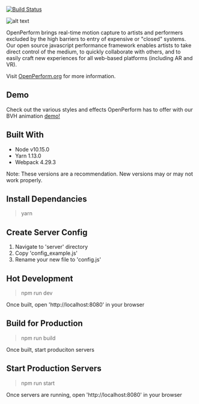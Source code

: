 [![Build Status](https://travis-ci.org/kinetecharts/openPerform.svg)](https://travis-ci.org/kinetecharts/openPerform)

![alt text](https://github.com/kinetecharts/openPerform/raw/master/src/static/images/preview.gif "OpenPerform Preview")

OpenPerform brings real-time motion capture to artists and performers excluded by the high barriers to entry of expensive or "closed" systems. Our open source javascript performance framework enables artists to take direct control of the medium, to quickly collaborate with others, and to easily craft new experiences for all web-based platforms (including AR and VR).

Visit [OpenPerform.org](https://www.openperform.org) for more information.

Demo
------------
Check out the various styles and effects OpenPerform has to offer with our BVH animation [demo!](https://kinetecharts.github.io/openPerform/)

Built With
------------
* Node v10.15.0
* Yarn 1.13.0
* Webpack 4.29.3

Note: These versions are a recommendation. New versions may or may not work properly.

Install Dependancies
------------

> yarn

Create Server Config
------------
1. Navigate to 'server' directory
2. Copy 'config_example.js'
3. Rename your new file to 'config.js'

Hot Development
------------

> npm run dev

Once built, open 'http://localhost:8080' in your browser

Build for Production
------------

> npm run build

Once built, start produciton servers

Start Production Servers
------------

> npm run start

Once servers are running, open 'http://localhost:8080' in your browser